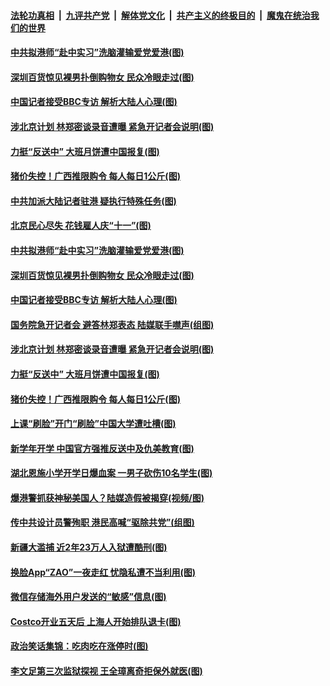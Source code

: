 ####  [法轮功真相](../../../../basic/blob/master/README.md?t=09040226) &nbsp;|&nbsp; [九评共产党](../../../../9ping.md/blob/master/README.md?t=09040226) &nbsp;|&nbsp; [解体党文化](../../../../jtdwh.md/blob/master/README.md?t=09040226)  &nbsp;|&nbsp; [共产主义的终极目的](../../../../gczydzjmd.md/blob/master/README.md?t=09040226) &nbsp;|&nbsp; [魔鬼在统治我们的世界](../../../../mgztzwmdsj.md/blob/master/README.md?t=09040226) 

#### [中共拟港师“赴中实习”洗脑灌输爱党爱港(图)](../pages/p1/906088.md?t=09040226) 

#### [深圳百货惊见裸男扑倒购物女 民众冷眼走过(图)](../pages/p1/906085.md?t=09040226) 

#### [中国记者接受BBC专访 解析大陆人心理(图)](../pages/p1/906082.md?t=09040226) 

#### [涉北京计划 林郑密谈录音遭曝 紧急开记者会说明(图)](../pages/p1/905970.md?t=09040226) 

#### [力挺“反送中” 大班月饼遭中国报复(图)](../pages/p1/905983.md?t=09040226) 

#### [猪价失控！广西推限购令 每人每日1公斤(图)](../pages/p1/905947.md?t=09040226) 

#### [中共加派大陆记者驻港 疑执行特殊任务(图)](../pages/p1/906092.md?t=09040226) 

#### [北京民心尽失 花钱雇人庆“十一”(图)](../pages/p1/906095.md?t=09040226) 

#### [中共拟港师“赴中实习”洗脑灌输爱党爱港(图)](../pages/p1/906088.md?t=09040226) 

#### [深圳百货惊见裸男扑倒购物女 民众冷眼走过(图)](../pages/p1/906085.md?t=09040226) 

#### [中国记者接受BBC专访 解析大陆人心理(图)](../pages/p1/906082.md?t=09040226) 

#### [国务院急开记者会 避答林郑表态 陆媒联手噤声(组图)](../pages/p1/906071.md?t=09040226) 

#### [涉北京计划 林郑密谈录音遭曝 紧急开记者会说明(图)](../pages/p1/905970.md?t=09040226) 

#### [力挺“反送中” 大班月饼遭中国报复(图)](../pages/p1/905983.md?t=09040226) 

#### [猪价失控！广西推限购令 每人每日1公斤(图)](../pages/p1/905947.md?t=09040226) 

#### [上课“刷脸”开门“刷脸”中国大学遭吐槽(图)](../pages/p1/905942.md?t=09040226) 

#### [新学年开学 中国官方强推反送中及仇美教育(图)](../pages/p1/905935.md?t=09040226) 

#### [湖北恩施小学开学日爆血案 一男子砍伤10名学生(图)](../pages/p1/905883.md?t=09040226) 

#### [爆港警抓获神秘美国人？陆媒造假被揭穿(视频/图)](../pages/p1/905926.md?t=09040226) 

#### [传中共设计员警殉职 港民高喊“驱除共党”(组图)](../pages/p1/905817.md?t=09040226) 

#### [新疆大滥捕 近2年23万人入狱遭酷刑(图)](../pages/p1/905830.md?t=09040226) 

#### [换脸App“ZAO”一夜走红 忧隐私遭不当利用(图)](../pages/p1/905837.md?t=09040226) 

#### [微信存储海外用户发送的“敏感”信息(图)](../pages/p1/905826.md?t=09040226) 

#### [Costco开业五天后 上海人开始排队退卡(图)](../pages/p1/905810.md?t=09040226) 

#### [政治笑话集锦：吃肉吃在涨停时(图)](../pages/p1/905809.md?t=09040226) 

#### [李文足第三次监狱探视 王全璋离奇拒保外就医(图)](../pages/p1/905749.md?t=09040226) 

